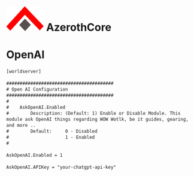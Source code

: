 # ![logo](https://raw.githubusercontent.com/azerothcore/azerothcore.github.io/master/images/logo-github.png) AzerothCore

# OpenAI

```
[worldserver]

########################################
# Open AI Configuration
########################################
#
#    AskOpenAI.Enabled
#        Description: (Default: 1) Enable or Disable Module. This module ask OpenAI things regarding WOW Wotlk, be it guides, gearing, and more ..
#        Default:     0 - Disabled
#                     1 - Enabled
#

AskOpenAI.Enabled = 1

AskOpenAI.APIKey = "your-chatgpt-api-key"
```
